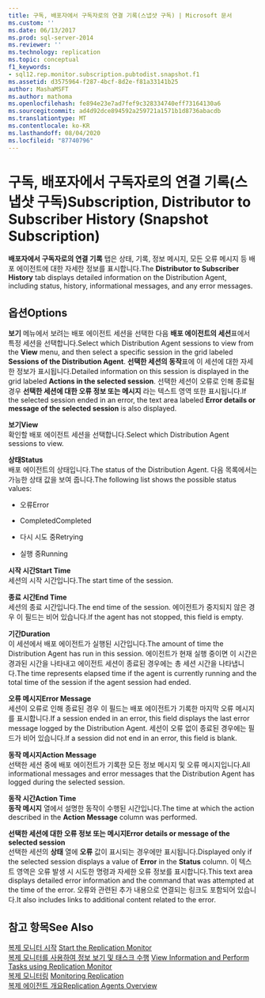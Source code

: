 ```yaml
---
title: 구독, 배포자에서 구독자로의 연결 기록(스냅샷 구독) | Microsoft 문서
ms.custom: ''
ms.date: 06/13/2017
ms.prod: sql-server-2014
ms.reviewer: ''
ms.technology: replication
ms.topic: conceptual
f1_keywords:
- sql12.rep.monitor.subscription.pubtodist.snapshot.f1
ms.assetid: d3575964-f287-4bcf-8d2e-f81a33141b25
author: MashaMSFT
ms.author: mathoma
ms.openlocfilehash: fe894e23e7ad7fef9c328334740eff73164130a6
ms.sourcegitcommit: ad4d92dce894592a259721a1571b1d8736abacdb
ms.translationtype: MT
ms.contentlocale: ko-KR
ms.lasthandoff: 08/04/2020
ms.locfileid: "87740796"
---
```

# <a name="subscription-distributor-to-subscriber-history-snapshot-subscription"></a><span data-ttu-id="9e283-102">구독, 배포자에서 구독자로의 연결 기록(스냅샷 구독)</span><span class="sxs-lookup"><span data-stu-id="9e283-102">Subscription, Distributor to Subscriber History (Snapshot Subscription)</span></span>
  <span data-ttu-id="9e283-103">**배포자에서 구독자로의 연결 기록** 탭은 상태, 기록, 정보 메시지, 모든 오류 메시지 등 배포 에이전트에 대한 자세한 정보를 표시합니다.</span><span class="sxs-lookup"><span data-stu-id="9e283-103">The **Distributor to Subscriber History** tab displays detailed information on the Distribution Agent, including status, history, informational messages, and any error messages.</span></span>  
  
## <a name="options"></a><span data-ttu-id="9e283-104">옵션</span><span class="sxs-lookup"><span data-stu-id="9e283-104">Options</span></span>  
 <span data-ttu-id="9e283-105">**보기** 메뉴에서 보려는 배포 에이전트 세션을 선택한 다음 **배포 에이전트의 세션**표에서 특정 세션을 선택합니다.</span><span class="sxs-lookup"><span data-stu-id="9e283-105">Select which Distribution Agent sessions to view from the **View** menu, and then select a specific session in the grid labeled **Sessions of the Distribution Agent**.</span></span> <span data-ttu-id="9e283-106">**선택한 세션의 동작**표에 이 세션에 대한 자세한 정보가 표시됩니다.</span><span class="sxs-lookup"><span data-stu-id="9e283-106">Detailed information on this session is displayed in the grid labeled **Actions in the selected session**.</span></span> <span data-ttu-id="9e283-107">선택한 세션이 오류로 인해 종료될 경우 **선택한 세션에 대한 오류 정보 또는 메시지** 라는 텍스트 영역 또한 표시됩니다.</span><span class="sxs-lookup"><span data-stu-id="9e283-107">If the selected session ended in an error, the text area labeled **Error details or message of the selected session** is also displayed.</span></span>  
  
 <span data-ttu-id="9e283-108">**보기**</span><span class="sxs-lookup"><span data-stu-id="9e283-108">**View**</span></span>  
 <span data-ttu-id="9e283-109">확인할 배포 에이전트 세션을 선택합니다.</span><span class="sxs-lookup"><span data-stu-id="9e283-109">Select which Distribution Agent sessions to view.</span></span>  
  
 <span data-ttu-id="9e283-110">**상태**</span><span class="sxs-lookup"><span data-stu-id="9e283-110">**Status**</span></span>  
 <span data-ttu-id="9e283-111">배포 에이전트의 상태입니다.</span><span class="sxs-lookup"><span data-stu-id="9e283-111">The status of the Distribution Agent.</span></span> <span data-ttu-id="9e283-112">다음 목록에서는 가능한 상태 값을 보여 줍니다.</span><span class="sxs-lookup"><span data-stu-id="9e283-112">The following list shows the possible status values:</span></span>  
  
-   <span data-ttu-id="9e283-113">오류</span><span class="sxs-lookup"><span data-stu-id="9e283-113">Error</span></span>  
  
-   <span data-ttu-id="9e283-114">Completed</span><span class="sxs-lookup"><span data-stu-id="9e283-114">Completed</span></span>  
  
-   <span data-ttu-id="9e283-115">다시 시도 중</span><span class="sxs-lookup"><span data-stu-id="9e283-115">Retrying</span></span>  
  
-   <span data-ttu-id="9e283-116">실행 중</span><span class="sxs-lookup"><span data-stu-id="9e283-116">Running</span></span>  
  
 <span data-ttu-id="9e283-117">**시작 시간**</span><span class="sxs-lookup"><span data-stu-id="9e283-117">**Start Time**</span></span>  
 <span data-ttu-id="9e283-118">세션의 시작 시간입니다.</span><span class="sxs-lookup"><span data-stu-id="9e283-118">The start time of the session.</span></span>  
  
 <span data-ttu-id="9e283-119">**종료 시간**</span><span class="sxs-lookup"><span data-stu-id="9e283-119">**End Time**</span></span>  
 <span data-ttu-id="9e283-120">세션의 종료 시간입니다.</span><span class="sxs-lookup"><span data-stu-id="9e283-120">The end time of the session.</span></span> <span data-ttu-id="9e283-121">에이전트가 중지되지 않은 경우 이 필드는 비어 있습니다.</span><span class="sxs-lookup"><span data-stu-id="9e283-121">If the agent has not stopped, this field is empty.</span></span>  
  
 <span data-ttu-id="9e283-122">**기간**</span><span class="sxs-lookup"><span data-stu-id="9e283-122">**Duration**</span></span>  
 <span data-ttu-id="9e283-123">이 세션에서 배포 에이전트가 실행된 시간입니다.</span><span class="sxs-lookup"><span data-stu-id="9e283-123">The amount of time the Distribution Agent has run in this session.</span></span> <span data-ttu-id="9e283-124">에이전트가 현재 실행 중이면 이 시간은 경과된 시간을 나타내고 에이전트 세션이 종료된 경우에는 총 세션 시간을 나타냅니다.</span><span class="sxs-lookup"><span data-stu-id="9e283-124">The time represents elapsed time if the agent is currently running and the total time of the session if the agent session had ended.</span></span>  
  
 <span data-ttu-id="9e283-125">**오류 메시지**</span><span class="sxs-lookup"><span data-stu-id="9e283-125">**Error Message**</span></span>  
 <span data-ttu-id="9e283-126">세션이 오류로 인해 종료된 경우 이 필드는 배포 에이전트가 기록한 마지막 오류 메시지를 표시합니다.</span><span class="sxs-lookup"><span data-stu-id="9e283-126">If a session ended in an error, this field displays the last error message logged by the Distribution Agent.</span></span> <span data-ttu-id="9e283-127">세션이 오류 없이 종료된 경우에는 필드가 비어 있습니다.</span><span class="sxs-lookup"><span data-stu-id="9e283-127">If a session did not end in an error, this field is blank.</span></span>  
  
 <span data-ttu-id="9e283-128">**동작 메시지**</span><span class="sxs-lookup"><span data-stu-id="9e283-128">**Action Message**</span></span>  
 <span data-ttu-id="9e283-129">선택한 세션 중에 배포 에이전트가 기록한 모든 정보 메시지 및 오류 메시지입니다.</span><span class="sxs-lookup"><span data-stu-id="9e283-129">All informational messages and error messages that the Distribution Agent has logged during the selected session.</span></span>  
  
 <span data-ttu-id="9e283-130">**동작 시간**</span><span class="sxs-lookup"><span data-stu-id="9e283-130">**Action Time**</span></span>  
 <span data-ttu-id="9e283-131">**동작 메시지** 열에서 설명한 동작이 수행된 시간입니다.</span><span class="sxs-lookup"><span data-stu-id="9e283-131">The time at which the action described in the **Action Message** column was performed.</span></span>  
  
 <span data-ttu-id="9e283-132">**선택한 세션에 대한 오류 정보 또는 메시지**</span><span class="sxs-lookup"><span data-stu-id="9e283-132">**Error details or message of the selected session**</span></span>  
 <span data-ttu-id="9e283-133">선택한 세션의 **상태** 열에 **오류** 값이 표시되는 경우에만 표시됩니다.</span><span class="sxs-lookup"><span data-stu-id="9e283-133">Displayed only if the selected session displays a value of **Error** in the **Status** column.</span></span> <span data-ttu-id="9e283-134">이 텍스트 영역은 오류 발생 시 시도한 명령과 자세한 오류 정보를 표시합니다.</span><span class="sxs-lookup"><span data-stu-id="9e283-134">This text area displays detailed error information and the command that was attempted at the time of the error.</span></span> <span data-ttu-id="9e283-135">오류와 관련된 추가 내용으로 연결되는 링크도 포함되어 있습니다.</span><span class="sxs-lookup"><span data-stu-id="9e283-135">It also includes links to additional content related to the error.</span></span>  
  
## <a name="see-also"></a><span data-ttu-id="9e283-136">참고 항목</span><span class="sxs-lookup"><span data-stu-id="9e283-136">See Also</span></span>  
 <span data-ttu-id="9e283-137">[복제 모니터 시작](monitor/start-the-replication-monitor.md) </span><span class="sxs-lookup"><span data-stu-id="9e283-137">[Start the Replication Monitor](monitor/start-the-replication-monitor.md) </span></span>  
 <span data-ttu-id="9e283-138">[복제 모니터를 사용하여 정보 보기 및 태스크 수행](monitor/view-information-and-perform-tasks-replication-monitor.md) </span><span class="sxs-lookup"><span data-stu-id="9e283-138">[View Information and Perform Tasks using Replication Monitor](monitor/view-information-and-perform-tasks-replication-monitor.md) </span></span>  
 <span data-ttu-id="9e283-139">[복제 모니터링](monitoring-replication.md) </span><span class="sxs-lookup"><span data-stu-id="9e283-139">[Monitoring Replication](monitoring-replication.md) </span></span>  
 [<span data-ttu-id="9e283-140">복제 에이전트 개요</span><span class="sxs-lookup"><span data-stu-id="9e283-140">Replication Agents Overview</span></span>](agents/replication-agents-overview.md)  
  
  
